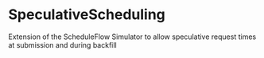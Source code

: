 # SpeculativeScheduling
Extension of the ScheduleFlow Simulator to allow speculative request times at submission and during backfill

